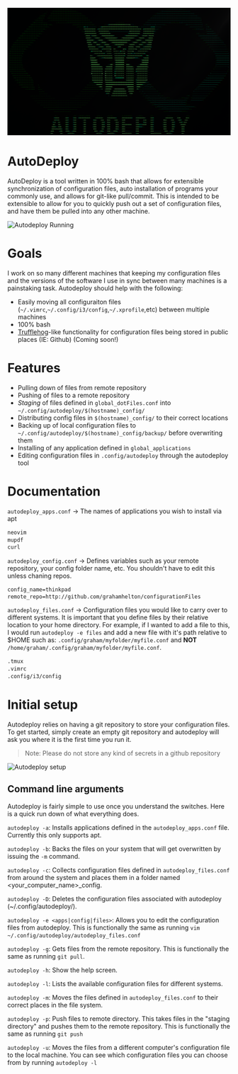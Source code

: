 ![](/autodeploy_ascii.png)
# AutoDeploy
AutoDeploy is a tool written in 100% bash that allows for extensible synchronization of configuration files, auto installation of programs your commonly use, and allows for git-like pull/commit. This is intended to be extensible to allow for you to quickly push out a set of configuration files, and have them be pulled into any other machine.

![Autodeploy Running](https://grahamhelton.com/autodeploy.png)

# Goals
I work on so many different machines that keeping my configuration files and the versions of the software I use in sync between many machines is a painstaking task. Autodeploy should help with the following:

- Easily moving all configuraiton files (`~/.vimrc`,`~/.config/i3/config`,`~/.xprofile`,etc) between multiple machines
- 100% bash 
- [Trufflehog](https://github.com/trufflesecurity/trufflehog)-like functionality for configuration files being stored in public places (IE: Github) (Coming soon!)

# Features
- Pulling down of files from remote repository
- Pushing of files to a remote repository
- *Staging* of files defined in `global_dotFiles.conf` into `~/.config/autodeploy/$(hostname)_config/`
- Distributing config files in `$(hostname)_config/` to their correct locations
- Backing up of local configuration files to `~/.config/autodeploy/$(hostname)_config/backup/` before overwriting them
- Installing of any application defined in `global_applications`
- Editing configuration files in `.config/autodeploy` through the autodeploy tool 

# Documentation

`autodeploy_apps.conf` -> The names of applications you wish to install via apt

```markdown
neovim
mupdf
curl
```

`autodeploy_config.conf` -> Defines variables such as your remote repository, your config folder name, etc. You shouldn't have to edit this unless chaning repos.

```makrdown
config_name=thinkpad
remote_repo=http://github.com/grahamhelton/configurationFiles
```

`autodeploy_files.conf` -> Configuration files you would like to carry over to different systems. It is important that you define files by their relative location to your home directory. For example, if I wanted to add a file to this, I would run `autodeploy -e files` and add a new file with it's path relative to $HOME such as: `.config/graham/myfolder/myfile.conf` and **NOT** `/home/graham/.config/graham/myfolder/myfile.conf`.

```markdown
.tmux
.vimrc
.config/i3/config

```

# Initial setup
Autodeploy relies on having a git repository to store your configuration files. To get started, simply create an empty git repository and autodeploy will ask you where it is the first time you run it.

>Note: Please do not store any kind of secrets in a github repository

![Autodeploy setup](https://grahamhelton.com/autodeploy_setup.png)

## Command line arguments

Autodeploy is fairly simple to use once you understand the switches. Here is a quick run down of what everything does.

`autodeploy -a`: Installs applications defined in the `autodeploy_apps.conf` file. Currently this only supports apt.

`autodeploy -b`: Backs the files on your system that will get overwritten by issuing the `-m` command.

`autodeploy -c`: Collects configuration files defined in `autodeploy_files.conf` from around the system and places them in a folder named <your_computer_name>_config.

`autodeploy -D`: Deletes the configuration files associated with autodeploy (~/.config/autodeploy/).

`autodeploy -e <apps|config|files>`: Allows you to edit the configuration files from autodeploy. This is functionally the same as running `vim ~/.config/autodeploy/autodeploy_files.conf`

`autodeploy -g`: Gets files from the remote repository. This is functionally the same as running `git pull`.

`autodeploy -h`: Show the help screen.

`autodeploy -l`: Lists the available configuration files for different systems. 

`autodeploy -m`: Moves the files defined in `autodeploy_files.conf` to their correct places in the file system.

`autodeploy -p`: Push files to remote directory. This takes files in the "staging directory" and pushes them to the remote repository. This is functionally the same as running `git push`

`autodeploy -u`: Moves the files from a different computer's configuration file to the local machine. You can see which configuration files you can choose from by running `autodeploy -l`

